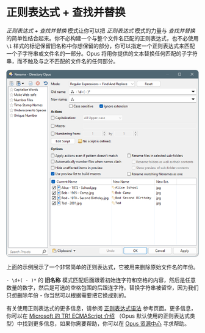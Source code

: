 # 正则表达式 + 查找并替换

*正则表达式 + 查找并替换* 模式让你可以把 *正则表达式* 模式的力量与 *查找并替换* 的简单性结合起来。你不必构建一个与整个文件名匹配的正则表达式，也不必使用 `\1` 样式的标记保留旧名称中你想保留的部分，你可以指定一个正则表达式来匹配一个子字符串或文件名的一部分。Opus 将用你提供的文本替换任何匹配的子字符串，而不触及与之不匹配的文件名的任何部分。

![](/Manual/images/media/13/rename_-_regexpfindreplace.png)

上面的示例展示了一个非常简单的正则表达式，它被用来删除原始文件名的年份。

`- \d+( - )*` 的 **旧名称** 模式匹配后面跟着初始连字符和空格的内容，然后是任意数量的数字，然后是可选的空格包围的后跟连字符。替换字符串被留空，因为我们只想删除年份 - 你当然可以根据需要把它换成别的。

有关使用正则表达式的更多信息，请参阅 [正则表达式语法](/Manual/reference/wildcard_reference/regular_expression_syntax.zh.md) 参考页面。更多信息，你可以在 [Microsoft 的 TR1 ECMAScript 介绍](http://msdn.microsoft.com/en-us/library/bb982727.aspx) （Opus 默认使用的正则表达式类型）中找到更多信息，如果你需要帮助，你可以在 [Opus 资源中心](http://resource.dopus.com/) 寻求帮助。